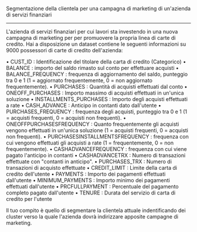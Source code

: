 Segmentazione della clientela per una campagna di marketing di un'azienda di servizi finanziari
________________________________________
L'azienda di servizi finanziari per cui lavori sta investendo in una nuova campagna di marketing per per promuovere la propria linea di carte di credito.
Hai a disposizione un dataset contiene le seguenti informazioni su 9000 possessori di carte di credito dell'azienda:

•	CUST_ID : Identificazione del titolare della carta di credito (Categorico)
•	BALANCE : importo del saldo rimasto sul conto per effettuare acquisti
•	BALANCE_FREQUENCY : frequenza di aggiornamento del saldo, punteggio tra 0 e 1 (1 = aggiornato frequentemente, 0 = non aggiornato frequentemente).
•	PURCHASES : Quantità di acquisti effettuati dal conto
•	ONEOFF_PURCHASES : Importo massimo di acquisti effettuati in un'unica soluzione
•	INSTALLMENTS_PURCHASES : Importo degli acquisti effettuati a rate
•	CASH_ADVANCE : Anticipo in contanti dato dall'utente
•	PURCHASES_FREQUENCY : frequenza degli acquisti, punteggio tra 0 e 1 (1 = acquisti frequenti, 0 = acquisti non frequenti).
•	ONEOFFPURCHASESFREQUENCY : Quanto frequentemente gli acquisti vengono effettuati in un'unica soluzione (1 = acquisti frequenti, 0 = acquisti non frequenti).
•	PURCHASESINSTALLMENTSFREQUENCY : frequenza con cui vengono effettuati gli acquisti a rate (1 = frequentemente, 0 = non frequentemente).
•	CASHADVANCEFREQUENCY : frequenza con cui viene pagato l'anticipo in contanti
•	CASHADVANCETRX : Numero di transazioni effettuate con "contanti in anticipo".
•	PURCHASES_TRX : Numero di transazioni di acquisto effettuate
•	CREDIT_LIMIT : Limite della carta di credito dell'utente
•	PAYMENTS : Importo dei pagamenti effettuati dall'utente
•	MINIMUM_PAYMENTS : Importo minimo dei pagamenti effettuati dall'utente
•	PRCFULLPAYMENT : Percentuale del pagamento completo pagato dall'utente
•	TENURE : Durata del servizio di carta di credito per l'utente

Il tuo compito è quello di segmentare la clientela attuale indentificando dei cluster verso la quale l'azienda dovrà indirizzare apposite campagne di marketing.

